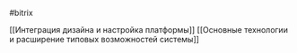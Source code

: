 #bitrix

[[Интеграция дизайна и настройка платформы]]
 [[Основные технологии и расширение типовых возможностей системы]]